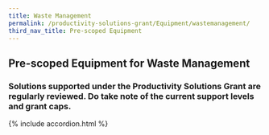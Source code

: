 ```yaml
---
title: Waste Management
permalink: /productivity-solutions-grant/Equipment/wastemanagement/
third_nav_title: Pre-scoped Equipment
---
```


## Pre-scoped Equipment for Waste Management

### Solutions supported under the Productivity Solutions Grant are regularly reviewed. Do take note of the current support levels and grant caps.

{% include accordion.html %}

